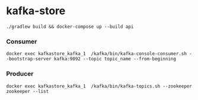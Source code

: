 # kafka-store

```
./gradlew build && docker-compose up --build api
```

### Consumer
```
docker exec kafkastore_kafka_1  /kafka/bin/kafka-console-consumer.sh --bootstrap-server kafka:9092 --topic topic_name --from-beginning
```

### Producer
```
docker exec kafkastore_kafka_1  /kafka/bin/kafka-topics.sh --zookeeper zookeeper --list
```